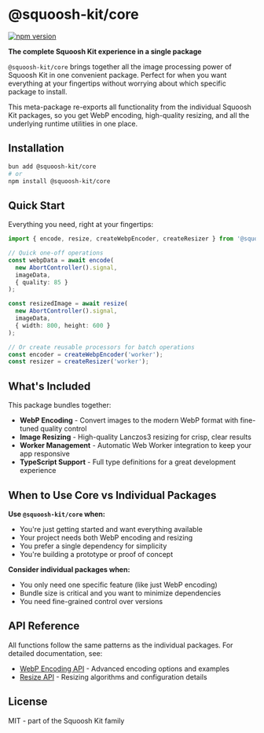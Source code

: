 # @squoosh-kit/core

[![npm version](https://badge.fury.io/js/%40squoosh-kit%2Fcore.svg)](https://badge.fury.io/js/%40squoosh-kit%2Fcore)

**The complete Squoosh Kit experience in a single package**

`@squoosh-kit/core` brings together all the image processing power of Squoosh Kit in one convenient package. Perfect for when you want everything at your fingertips without worrying about which specific package to install.

This meta-package re-exports all functionality from the individual Squoosh Kit packages, so you get WebP encoding, high-quality resizing, and all the underlying runtime utilities in one place.

## Installation

```bash
bun add @squoosh-kit/core
# or
npm install @squoosh-kit/core
```

## Quick Start

Everything you need, right at your fingertips:

```typescript
import { encode, resize, createWebpEncoder, createResizer } from '@squoosh-kit/core';

// Quick one-off operations
const webpData = await encode(
  new AbortController().signal,
  imageData,
  { quality: 85 }
);

const resizedImage = await resize(
  new AbortController().signal,
  imageData,
  { width: 800, height: 600 }
);

// Or create reusable processors for batch operations
const encoder = createWebpEncoder('worker');
const resizer = createResizer('worker');
```

## What's Included

This package bundles together:

- **WebP Encoding** - Convert images to the modern WebP format with fine-tuned quality control
- **Image Resizing** - High-quality Lanczos3 resizing for crisp, clear results
- **Worker Management** - Automatic Web Worker integration to keep your app responsive
- **TypeScript Support** - Full type definitions for a great development experience

## When to Use Core vs Individual Packages

**Use `@squoosh-kit/core` when:**
- You're just getting started and want everything available
- Your project needs both WebP encoding and resizing
- You prefer a single dependency for simplicity
- You're building a prototype or proof of concept

**Consider individual packages when:**
- You only need one specific feature (like just WebP encoding)
- Bundle size is critical and you want to minimize dependencies
- You need fine-grained control over versions

## API Reference

All functions follow the same patterns as the individual packages. For detailed documentation, see:

- [WebP Encoding API](./webp) - Advanced encoding options and examples
- [Resize API](./resize) - Resizing algorithms and configuration details

## License

MIT - part of the Squoosh Kit family
